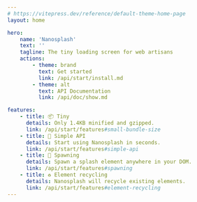 ```yaml
---
# https://vitepress.dev/reference/default-theme-home-page
layout: home

hero:
    name: 'Nanosplash'
    text: ''
    tagline: The tiny loading screen for web artisans
    actions:
        - theme: brand
          text: Get started
          link: /api/start/install.md
        - theme: alt
          text: API Documentation
          link: /api/doc/show.md

features:
    - title: 📦 Tiny
      details: Only 1.4KB minified and gzipped.
      link: /api/start/features#small-bundle-size
    - title: 🍼 Simple API
      details: Start using Nanosplash in seconds.
      link: /api/start/features#simple-api
    - title: 🧚 Spawning
      details: Spawn a splash element anywhere in your DOM.
      link: /api/start/features#spawning
    - title: ♻️ Element recycling
      details: Nanosplash will recycle existing elements.
      link: /api/start/features#element-recycling
---
```

